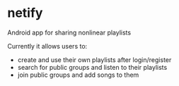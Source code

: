 # netify
Android app for sharing nonlinear playlists

Currently it allows users to:
* create and use their own playlists after login/register
* search for public groups and listen to their playlists
* join public groups and add songs to them
